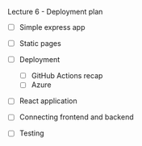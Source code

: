 Lecture 6 - Deployment plan

* [ ] Simple express app
* [ ] Static pages
* [ ] Deployment
  * [ ] GitHub Actions recap
  * [ ] Azure
* [ ] React application
* [ ] Connecting frontend and backend
* [ ] Testing

